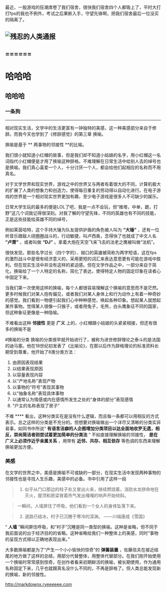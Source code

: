 最近，一股游戏的狂潮席卷了我们宿舍，很快我们宿舍四个人都吸上了，平时大打打fps的我也不例外，考试之后果断入手，守望先锋啊，把我们宿舍最后一位没买的隔离了。



![残忍的人类通报](/storage/emulated/0/QQBrowser/图片收藏/e5QuHb.jpg)
-------

======
--
# 哈哈哈
## 哈哈哈
### 一条狗 

***




相对现实生活，文学中的生活更富有一钟独特的美感，这一种美感部分来自于修辞。而我今天也学到了《修辞感觉》的第三章 换喻。

换喻是基于 ** 两事物的邻接性 **的比喻。

我们很小就知道小红帽的故事，但是我们却不知道小姑娘的名字，用小红帽这一名词指代小红帽便是才用了换喻这种辞格。不难理解在日常生活中给别人去的绰号也是换喻。我们真心喜爱一个人，十分讨厌一个人，都会给他们起相应的名称而不用真名。

对于文学世界和现实世界，游戏之中的世界又与两者有着很大的不同，计算机极大的扩展了人类的想象力和创造力，使得每日重复的劳动得以自动化进行。在电子游戏的世界是一个相对现实世界更加有趣，至少电子游戏是很多人不可缺少的娱乐。

日常大学生玩的最多的便是LOL了吧，我是一点不会玩，但“推塔，中单，跪，打野”这几个词我记得很深刻。对我了解的守望先锋，不同的英雄也有不同的技能，正是这些技能给英雄不同的绰号，

例如莱茵哈特，这个手持大锤为队友提供护盾的角色被人叫为 **“大锤”** ，还有一位听音乐跟敌人绕圈圈战斗的，行动敏捷，叫卢西奥，念得快了也就成了中文人名 **“卢萧”** ，或者叫做 **“DJ”** 。拿着大炮在天空飞来飞去的法老之鹰被叫做“法机”。

很快发现，那些名字过长（四个字的）、拗口的英雄被简称为两字短语，这在fps的激烈战斗中是很有经济意义的，采用更短的词汇来表达意思更有可能在游戏中胜利。但在现实生活中并没有这样的紧迫感。但在文学作品之中，一部分来自于简化，换喻给了一个人特定的名称，简化了表达，使得特定人物的固定印象在读者心中固定下来。

当我们第一次使用这样的换喻，每个人都很容易理解这个换喻的意思而不是茫然。更多时候我们对某人抱有偏见，或者我们对某人身体上和行为动作上有着一种奇妙的感觉。我们看到一物便引起我们心中种种感觉，唤起各种印象。想起某人就想起某件事物。觉得某人很像一只猴子，或者用兔子，毛熊，白头鹰象征不同的国家，但这种象征更像是一种隐喻。

不难看出这种 **邻接性** 更是 **广义** 上的，小红帽跟小姑娘的头紧紧相接，但还有很多的换喻不是

#换喻的分类
换喻的分类很早就开始进行了，被称为进世修辞理论之泰斗的是法国的迪马塞。他在18世纪初发表了《比喻论》，在那以后作为辞格理论的标准资料长期受到尊重，他开始了8类分类方法：

1. 由原因表现结果
2. 以结果表现原因
3. 以容量表现内容
4. 以“产地名称”表现产物
5. 以事物的“符号”表现其事物
6. 以“抽象名称”表现具体事物
7. 以通常认为情感或内在感情所发生之处的“身体的部分”表现感情
8. “户主的名称表现了房子”

不难 **** 看出，这种分类实在是没有什么逻辑，而且每一条都可以用相反的方式表示。总之这样的分类是不充分的。但想要对换喻做出一个详尽又清晰的分类实非易事，如同书中所说“ **有语言洁癖的人企图增加分类项目以达全面地收罗无遗，相反，崇尚简洁者则尝试着更加简单的分类法** ”
不如直接理解换喻的邻接性， **是在广义上必须作近乎亲属关系** ，用带有 **近邻、共存、相互依存** 等色调的东西来理解换喻更加方便。

### 美感
在文学的世界之中，美感是换喻不可或缺的一部分，在现实生活中发现两种事物的邻接性也是寻找人生乐趣，美感中的必备。书中引用了这样一段
>1. 似乎从门口那边的柱子处又冒出火来，继续燃烧着，消防水龙拼命地在灭火，屋顶和房梁冒着热气发出嘎嘎的响声开始倾斜。

>    一瞬间，人墙屏住了呼吸，他们看到一个女人的身体坠落下来。  

> 2.  道路已结冰，村子已沉睡于寒冷的深渊。                                                                                ——川端康成《雪国》

“ **人墙** ”瞬间屏住呼吸，和“村子”沉睡是同一类型的换喻。这种是省略，但不同于我前面说的出于经济目的的省略。这种省略给我们一种整体上的美感，同时“事物的呈现方式得以正确地表现出来。”

大多数换喻都是为了“产生一个小小愉快的惊奇”的 **弹簧装置** ，佐藤信夫在接近结尾的地方做了这样的总结，用部分代替整体，用整体代替部分。在我们刚开始使用一个换喻时常常感到惊奇，在创作者看来初期鲜活的换喻，被长期使用，作为通用名称固定下来，几乎也就跟真名没什么不同的，不再是辞格了。但人类总能发现新的换喻，新的邻接性。

http://markdownx.ryeeeeee.com



